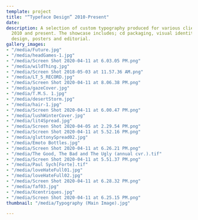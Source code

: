 ```yaml
---
template: project
title: "“Typeface Design” 2010-Present"
date: 
description: A selection of custom typography produced for various clients between
  2010 and present. The showcase includes; cd packaging, visual identity, book cover
  design, posters and editorial.
gallery_images:
- "/media/Future.jpg"
- "/media/headGames-1.jpg"
- "/media/Screen Shot 2020-04-11 at 6.03.05 PM.png"
- "/media/wildThing.jpg"
- "/media/Screen Shot 2018-05-03 at 11.57.36 AM.png"
- "/media/LT_5_RECORD.jpg"
- "/media/Screen Shot 2020-04-11 at 8.06.38 PM.png"
- "/media/gazeCover.jpg"
- "/media/T.M.S. 1.jpg"
- "/media/desertStorm.jpg"
- "/media/hair-1.jpg"
- "/media/Screen Shot 2020-04-11 at 6.00.47 PM.png"
- "/media/lushWinterCover.jpg"
- "/media/lit4Spread.jpg"
- "/media/Screen Shot 2020-04-05 at 2.29.54 PM.png"
- "/media/Screen Shot 2020-04-11 at 5.52.16 PM.png"
- "/media/gluttonySpread02.jpg"
- "/media/Emoto Bottles.jpg"
- "/media/Screen Shot 2020-04-11 at 6.26.21 PM.png"
- "/media/The Good, The Bad and The Ugly (annual cvr.).tif"
- "/media/Screen Shot 2020-04-11 at 5.51.37 PM.png"
- "/media/Paul Sych[Forte].tif"
- "/media/loveHateFull01.jpg"
- "/media/loveHateFull02.jpg"
- "/media/Screen Shot 2020-04-11 at 6.28.32 PM.png"
- "/media/faf03.jpg"
- "/media/Xcentriques.jpg"
- "/media/Screen Shot 2020-04-11 at 6.25.15 PM.png"
thumbnail: "/media/Typography (Main Image).jpg"

---
```

